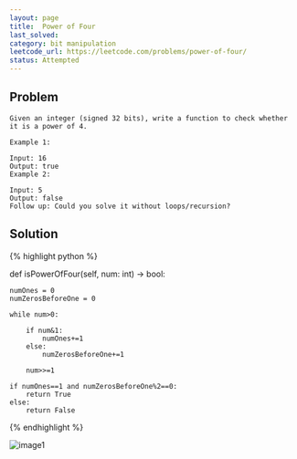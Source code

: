 ```yaml
---
layout: page
title:  Power of Four
last_solved: 
category: bit manipulation
leetcode_url: https://leetcode.com/problems/power-of-four/
status: Attempted
---
```


Problem
-------

```
Given an integer (signed 32 bits), write a function to check whether it is a power of 4.

Example 1:

Input: 16
Output: true
Example 2:

Input: 5
Output: false
Follow up: Could you solve it without loops/recursion?

```

Solution
----------

{% highlight python %}

def isPowerOfFour(self, num: int) -> bool:
    
    numOnes = 0
    numZerosBeforeOne = 0
    
    while num>0:
        
        if num&1:
            numOnes+=1
        else:
            numZerosBeforeOne+=1
        
        num>>=1
    
    if numOnes==1 and numZerosBeforeOne%2==0:
        return True
    else:
        return False
            

{% endhighlight %}


![image1]()